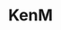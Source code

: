 ---
title: KenM
crosslinks:
- youtubefactsbot
- NotKenM
- tmsbmeta
- youtubot
- xkcd
- gatekeeping
- AskReddit
- The_Donald
- totallynotrobots
- evenwithcontext
- OutOfTheLoop
- videos
- bestof
- ComedyCemetery
- iamverybadass
- Drama
- insanepeoplefacebook
- IAmA
- autourbanbot
- todayilearned
---
